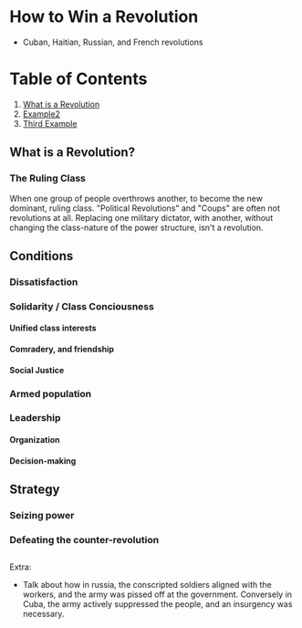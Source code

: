 # How to Win a Revolution

- Cuban, Haitian, Russian, and French revolutions

# Table of Contents
1. [What is a Revolution](#what-is-a-revolution)
2. [Example2](#example2)
3. [Third Example](#third-example)


## What is a Revolution?
### The Ruling Class
When one group of people overthrows another, to become the new dominant, ruling class. "Political Revolutions" and "Coups" are often not revolutions at all. Replacing one military dictator, with another, without changing the class-nature of the power structure, isn't a revolution. 
## Conditions
### Dissatisfaction
### Solidarity / Class Conciousness
#### Unified class interests
#### Comradery, and friendship
#### Social Justice
### Armed population
### Leadership
#### Organization
#### Decision-making


## Strategy
### Seizing power
### Defeating the counter-revolution

## 


Extra:
- Talk about how in russia, the conscripted soldiers aligned with the workers, and the army was pissed off at the government. Conversely in Cuba, the army actively suppressed the people, and an insurgency was necessary.
